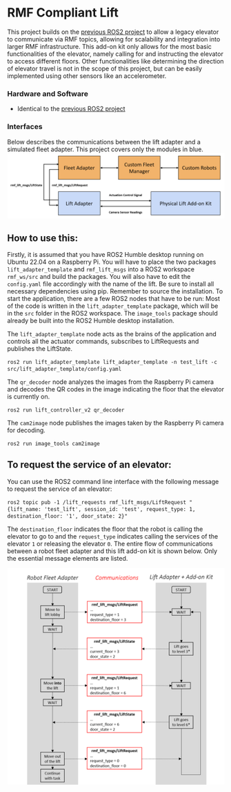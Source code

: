 # RMF Compliant Lift
This project builds on the [previous ROS2 project](https://github.com/CobWebsRoy/ROS2_Smart_Lift/tree/main) to allow a legacy elevator to communicate via RMF topics, allowing for scalability and integration into larger RMF infrastructure. This add-on kit only allows for the most basic functionalities of the elevator, namely calling for and instructing the elevator to access different floors. Other functionalities like determining the direction of elevator travel is not in the scope of this project, but can be easily implemented using other sensors like an accelerometer.

### Hardware and Software
- Identical to the [previous ROS2 project](https://github.com/CobWebsRoy/ROS2_Smart_Lift/tree/main#hardware)

### Interfaces
Below describes the communications between the lift adapter and a simulated fleet adapter. This project covers only the modules in blue.
![RMF Lift Comms](https://github.com/CobWebsRoy/RMF_Compliant_Lift/blob/main/images/RMF%20Lift%20Comms.png)

## How to use this:
Firstly, it is assumed that you have ROS2 Humble desktop running on Ubuntu 22.04 on a Raspberry Pi. You will have to place the two packages ```lift_adapter_template``` and ```rmf_lift_msgs``` into a ROS2 workspace ```rmf_ws/src``` and build the packages. You will also have to edit the ```config.yaml``` file accordingly with the name of the lift. Be sure to install all necessary dependencies using pip. Remember to source the installation. To start the application, there are a few ROS2 nodes that have to be run: Most of the code is written in the ```lift_adapter_template``` package, which will be in the ```src``` folder in the ROS2 workspace. The ```image_tools``` package should already be built into the ROS2 Humble desktop installation.

The ```lift_adapter_template``` node acts as the brains of the application and controls all the actuator commands, subscribes to LiftRequests and publishes the LiftState.
```
ros2 run lift_adapter_template lift_adapter_template -n test_lift -c src/lift_adapter_template/config.yaml
```
The ```qr_decoder``` node analyzes the images from the Raspberry Pi camera and decodes the QR codes in the image indicating the floor that the elevator is currently on.
```
ros2 run lift_controller_v2 qr_decoder
```
The ```cam2image``` node publishes the images taken by the Raspberry Pi camera for decoding.
```
ros2 run image_tools cam2image
```

## To request the service of an elevator:
You can use the ROS2 command line interface with the following message to request the service of an elevator:
```
ros2 topic pub -1 /lift_requests rmf_lift_msgs/LiftRequest "{lift_name: 'test_lift', session_id: 'test', request_type: 1, destination_floor: '1', door_state: 2}"
```
The ```destination_floor``` indicates the floor that the robot is calling the elevator to go to and the ```request_type``` indicates calling the services of the elevator ```1``` or releasing the elevator ```0```. The entire flow of communications between a robot fleet adapter and this lift add-on kit is shown below. Only the essential message elements are listed.

![RMF Flow Chart](https://github.com/CobWebsRoy/RMF_Compliant_Lift/blob/main/images/RMF%20Flow%20Chart.png)
